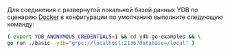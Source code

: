 Для соединения с развернутой локальной базой данных YDB по сценарию [Docker](../../../../../quickstart.md) в конфигурации по умолчанию  выполните следующую команду:

``` bash
( export YDB_ANONYMOUS_CREDENTIALS=1 && cd ydb-go-examples && \
go run ./basic -ydb="grpc://localhost:2136?database=/local" )
```
